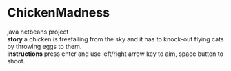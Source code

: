 # ChickenMadness
java netbeans project <br>
<strong> story </strong> a chicken is freefalling from the sky and it has to knock-out flying cats by throwing eggs to them. <br>
<strong> instructions </strong> press enter and use left/right arrow key to aim, space button to shoot. 

